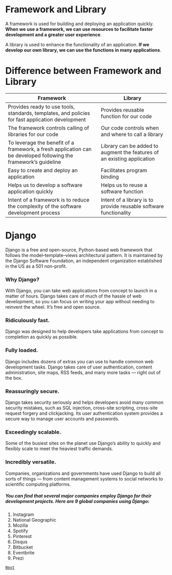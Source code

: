 # Framework and Library
A framework is used for building and deploying an application quickly. **When we use a framework, we can use resources to facilitate faster development and a greater user experience**.

A library is used to enhance the functionality of an application. **If we develop our own library, we can use the functions in many applications**.

# Difference between Framework and Library
| Framework                                                                                                        | Library                                                                 |
|------------------------------------------------------------------------------------------------------------------|-------------------------------------------------------------------------|
| Provides ready to use tools, standards, templates, and policies for fast application development                 | Provides reusable function for our code                                 |
| The framework controls calling of libraries for our code                                                         | Our code controls when and where to call a library                      |
| To leverage the benefit of a framework, a fresh application can be developed following the framework’s guideline | Library can be added to augment the features of an existing application |
| Easy to create and deploy an application                                                                         | Facilitates program binding                                             |
| Helps us to develop a software application quickly                                                               | Helps us to reuse a software function                                   |
| Intent of a framework is to reduce the complexity of the software development process                            | Intent of a library is to provide reusable software functionality       |

# Django
Django is a free and open-source, Python-based web framework that follows the model–template–views architectural pattern. It is maintained by the Django Software Foundation, an independent organization established in the US as a 501 non-profit.

### Why Django?
With Django, you can take web applications from concept to launch in a matter of hours. Django takes care of much of the hassle of web development, so you can focus on writing your app without needing to reinvent the wheel. It’s free and open source.

### Ridiculously fast.
Django was designed to help developers take applications from concept to completion as quickly as possible.

### Fully loaded.
Django includes dozens of extras you can use to handle common web development tasks. Django takes care of user authentication, content administration, site maps, RSS feeds, and many more tasks — right out of the box.

### Reassuringly secure.
Django takes security seriously and helps developers avoid many common security mistakes, such as SQL injection, cross-site scripting, cross-site request forgery and clickjacking. Its user authentication system provides a secure way to manage user accounts and passwords.

### Exceedingly scalable.
Some of the busiest sites on the planet use Django’s ability to quickly and flexibly scale to meet the heaviest traffic demands.

### Incredibly versatile.
Companies, organizations and governments have used Django to build all sorts of things — from content management systems to social networks to scientific computing platforms.

##### You can find that several major companies employ Django for their development projects. Here are 9 global companies using Django:
1. Instagram 
2. National Geographic
3. Mozilla
4. Spotify
5. Pinterest
6. Disqus 
7. Bitbucket
8. Eventbrite 
9. Prezi


[`Next`](django_docker.md)

